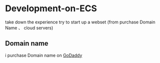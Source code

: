# Development-on-ECS
take down the experience try to start up a webset (from purchase Domain Name 、 cloud servers) 


## Domain name
i purchase Domain name on [GoDaddy](https://sg.godaddy.com/)
